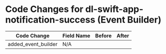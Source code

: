 # Code Changes for dl-swift-app-notification-success (Event Builder)

| Code Change | Field Name | Before | After |
|-------------|------------|--------|-------|
| added_event_builder | N/A |  |  |
